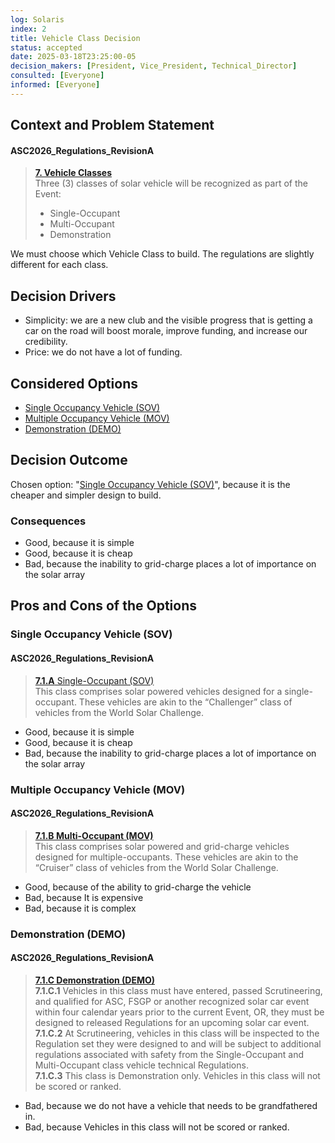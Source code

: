 ```yaml
---
log: Solaris
index: 2
title: Vehicle Class Decision
status: accepted
date: 2025-03-18T23:25:00-05
decision_makers: [President, Vice_President, Technical_Director]
consulted: [Everyone]
informed: [Everyone]
---
```


## Context and Problem Statement

#### ASC2026_Regulations_RevisionA
>[**7. Vehicle Classes**](/Resources/ASC2026_Regulations_RevisionA.pdf#page=24&selection=6,0,22,13)  
>Three (3) classes of solar vehicle will be recognized as part of the Event:
> * Single-Occupant
> * Multi-Occupant
> * Demonstration

We must choose which Vehicle Class to build. The regulations are slightly different for each class.

## Decision Drivers

* Simplicity: we are a new club and the visible progress that is getting a car on the road will boost morale, improve funding, and increase our credibility.
* Price: we do not have a lot of funding.

## Considered Options

* [Single Occupancy Vehicle (SOV)](0001-Create-SOV-Class-Vehicle.md#Single-Occupancy-Vehicle-SOV)
* [Multiple Occupancy Vehicle (MOV)](0001-Create-SOV-Class-Vehicle.md#Multiple-Occupancy-Vehicle-MOV)
* [Demonstration (DEMO)](0001-Create-SOV-Class-Vehicle.md#Demonstration-DEMO)
  
## Decision Outcome

Chosen option: "[Single Occupancy Vehicle (SOV)](0001-Create-SOV-Class-Vehicle.md#Single-Occupancy-Vehicle-SOV)", because it is the cheaper and simpler design to build.

### Consequences

* Good, because it is simple
* Good, because it is cheap
* Bad, because the inability to grid-charge places a lot of importance on the solar array

## Pros and Cons of the Options

### Single Occupancy Vehicle (SOV)

#### ASC2026_Regulations_RevisionA
>[**7.1.A** Single-Occupant (SOV)](/Resources/ASC2026_Regulations_RevisionA.pdf#page=24&selection=6,0,22,13)  
>This class comprises solar powered vehicles designed for a single-occupant. These vehicles are akin to the “Challenger” class of vehicles from the World Solar Challenge.  
* Good, because it is simple
* Good, because it is cheap
* Bad, because the inability to grid-charge places a lot of importance on the solar array

### Multiple Occupancy Vehicle (MOV)

#### ASC2026_Regulations_RevisionA
>[**7.1.B Multi-Occupant (MOV)**](/Resources/ASC2026_Regulations_RevisionA.pdf#page=24&selection=36,0,42,84)  
>This class comprises solar powered and grid-charge vehicles designed for multiple-occupants. These vehicles are akin to the “Cruiser” class of vehicles from the World Solar Challenge.  
* Good, because of the ability to grid-charge the vehicle
* Bad, because It is expensive
* Bad, because it is complex

### Demonstration (DEMO)

#### ASC2026_Regulations_RevisionA
>[**7.1.C Demonstration (DEMO)**](/Resources/ASC2026_Regulations_RevisionA.pdf#page=24&selection=44,0,68,86)  
>**7.1.C.1** Vehicles in this class must have entered, passed Scrutineering, and qualified for ASC, FSGP or another recognized solar car event within four calendar years prior to the current Event, OR, they must be designed to released Regulations for an upcoming solar car event.  
>**7.1.C.2** At Scrutineering, vehicles in this class will be inspected to the Regulation set they were designed to and will be subject to additional regulations associated with safety from the Single-Occupant and Multi-Occupant class vehicle technical Regulations.  
> **7.1.C.3** This class is Demonstration only. Vehicles in this class will not be scored or ranked.

* Bad, because we do not have a vehicle that needs to be grandfathered in.
* Bad, because Vehicles in this class will not be scored or ranked.